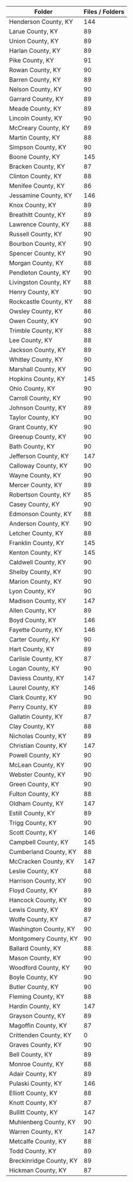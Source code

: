 | Folder                  |   Files / Folders |
|-------------------------|-------------------|
| Henderson County, KY    |               144 |
| Larue County, KY        |                89 |
| Union County, KY        |                89 |
| Harlan County, KY       |                89 |
| Pike County, KY         |                91 |
| Rowan County, KY        |                90 |
| Barren County, KY       |                89 |
| Nelson County, KY       |                90 |
| Garrard County, KY      |                89 |
| Meade County, KY        |                89 |
| Lincoln County, KY      |                90 |
| McCreary County, KY     |                89 |
| Martin County, KY       |                88 |
| Simpson County, KY      |                90 |
| Boone County, KY        |               145 |
| Bracken County, KY      |                87 |
| Clinton County, KY      |                88 |
| Menifee County, KY      |                86 |
| Jessamine County, KY    |               146 |
| Knox County, KY         |                89 |
| Breathitt County, KY    |                89 |
| Lawrence County, KY     |                88 |
| Russell County, KY      |                90 |
| Bourbon County, KY      |                90 |
| Spencer County, KY      |                90 |
| Morgan County, KY       |                88 |
| Pendleton County, KY    |                90 |
| Livingston County, KY   |                88 |
| Henry County, KY        |                90 |
| Rockcastle County, KY   |                88 |
| Owsley County, KY       |                86 |
| Owen County, KY         |                90 |
| Trimble County, KY      |                88 |
| Lee County, KY          |                88 |
| Jackson County, KY      |                89 |
| Whitley County, KY      |                90 |
| Marshall County, KY     |                90 |
| Hopkins County, KY      |               145 |
| Ohio County, KY         |                90 |
| Carroll County, KY      |                90 |
| Johnson County, KY      |                89 |
| Taylor County, KY       |                90 |
| Grant County, KY        |                90 |
| Greenup County, KY      |                90 |
| Bath County, KY         |                90 |
| Jefferson County, KY    |               147 |
| Calloway County, KY     |                90 |
| Wayne County, KY        |                90 |
| Mercer County, KY       |                89 |
| Robertson County, KY    |                85 |
| Casey County, KY        |                90 |
| Edmonson County, KY     |                88 |
| Anderson County, KY     |                90 |
| Letcher County, KY      |                88 |
| Franklin County, KY     |               145 |
| Kenton County, KY       |               145 |
| Caldwell County, KY     |                90 |
| Shelby County, KY       |                90 |
| Marion County, KY       |                90 |
| Lyon County, KY         |                90 |
| Madison County, KY      |               147 |
| Allen County, KY        |                89 |
| Boyd County, KY         |               146 |
| Fayette County, KY      |               146 |
| Carter County, KY       |                90 |
| Hart County, KY         |                89 |
| Carlisle County, KY     |                87 |
| Logan County, KY        |                90 |
| Daviess County, KY      |               147 |
| Laurel County, KY       |               146 |
| Clark County, KY        |                90 |
| Perry County, KY        |                89 |
| Gallatin County, KY     |                87 |
| Clay County, KY         |                88 |
| Nicholas County, KY     |                89 |
| Christian County, KY    |               147 |
| Powell County, KY       |                90 |
| McLean County, KY       |                90 |
| Webster County, KY      |                90 |
| Green County, KY        |                90 |
| Fulton County, KY       |                88 |
| Oldham County, KY       |               147 |
| Estill County, KY       |                89 |
| Trigg County, KY        |                90 |
| Scott County, KY        |               146 |
| Campbell County, KY     |               145 |
| Cumberland County, KY   |                88 |
| McCracken County, KY    |               147 |
| Leslie County, KY       |                88 |
| Harrison County, KY     |                90 |
| Floyd County, KY        |                89 |
| Hancock County, KY      |                90 |
| Lewis County, KY        |                89 |
| Wolfe County, KY        |                87 |
| Washington County, KY   |                90 |
| Montgomery County, KY   |                90 |
| Ballard County, KY      |                88 |
| Mason County, KY        |                90 |
| Woodford County, KY     |                90 |
| Boyle County, KY        |                90 |
| Butler County, KY       |                90 |
| Fleming County, KY      |                88 |
| Hardin County, KY       |               147 |
| Grayson County, KY      |                89 |
| Magoffin County, KY     |                87 |
| Crittenden County, KY   |                 0 |
| Graves County, KY       |                90 |
| Bell County, KY         |                89 |
| Monroe County, KY       |                88 |
| Adair County, KY        |                89 |
| Pulaski County, KY      |               146 |
| Elliott County, KY      |                88 |
| Knott County, KY        |                87 |
| Bullitt County, KY      |               147 |
| Muhlenberg County, KY   |                90 |
| Warren County, KY       |               147 |
| Metcalfe County, KY     |                88 |
| Todd County, KY         |                89 |
| Breckinridge County, KY |                89 |
| Hickman County, KY      |                87 |